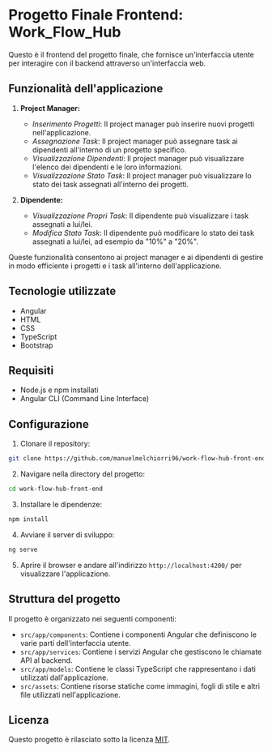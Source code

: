 # Progetto Finale Frontend: Work_Flow_Hub

Questo è il frontend del progetto finale, che fornisce un'interfaccia utente per interagire con il backend attraverso un'interfaccia web.

## Funzionalità dell'applicazione

1. **Project Manager:**
   - *Inserimento Progetti*: Il project manager può inserire nuovi progetti nell'applicazione.
   - *Assegnazione Task*: Il project manager può assegnare task ai dipendenti all'interno di un progetto specifico.
   - *Visualizzazione Dipendenti*: Il project manager può visualizzare l'elenco dei dipendenti e le loro informazioni.
   - *Visualizzazione Stato Task*: Il project manager può visualizzare lo stato dei task assegnati all'interno dei progetti.

2. **Dipendente:**
   - *Visualizzazione Propri Task*: Il dipendente può visualizzare i task assegnati a lui/lei.
   - *Modifica Stato Task*: Il dipendente può modificare lo stato dei task assegnati a lui/lei, ad esempio da "10%" a "20%".

Queste funzionalità consentono ai project manager e ai dipendenti di gestire in modo efficiente i progetti e i task all'interno dell'applicazione.

## Tecnologie utilizzate

- Angular
- HTML
- CSS
- TypeScript
- Bootstrap

## Requisiti

- Node.js e npm installati
- Angular CLI (Command Line Interface)

## Configurazione

1. Clonare il repository:

```bash
git clone https://github.com/manuelmelchiorri96/work-flow-hub-front-end.git
```

2. Navigare nella directory del progetto:

```bash
cd work-flow-hub-front-end
```

3. Installare le dipendenze:

```bash
npm install
```

4. Avviare il server di sviluppo:

```bash
ng serve
```

5. Aprire il browser e andare all'indirizzo `http://localhost:4200/` per visualizzare l'applicazione.

## Struttura del progetto

Il progetto è organizzato nei seguenti componenti:

- `src/app/components`: Contiene i componenti Angular che definiscono le varie parti dell'interfaccia utente.
- `src/app/services`: Contiene i servizi Angular che gestiscono le chiamate API al backend.
- `src/app/models`: Contiene le classi TypeScript che rappresentano i dati utilizzati dall'applicazione.
- `src/assets`: Contiene risorse statiche come immagini, fogli di stile e altri file utilizzati nell'applicazione.

## Licenza

Questo progetto è rilasciato sotto la licenza [MIT](LICENSE.txt).
